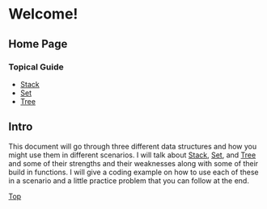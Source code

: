 # Welcome!
## Home Page
### Topical Guide
* [Stack](stack.md)
* [Set](set.md)
* [Tree](tree.md)
## Intro
This document will go through three different data structures and how you might use them in different scenarios. I will talk about [Stack](stack.md), [Set](set.md), and [Tree](tree.md) and some of their strengths and their weaknesses along with some of their build in functions. I will give a coding example on how to use each of these in a scenario and a little practice problem that you can follow at the end.

[Top](#welcome)